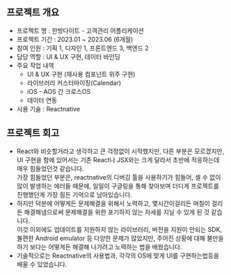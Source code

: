 ## 프로젝트 개요
- 프로젝트 명 : 한방다이트 - 고객관리 어플리케이션
- 프로젝트 기간 : 2023.01 ~ 2023.06 (6개월)
- 참여 인원 : 기획 1, 디자인 1, 프론트엔드 3, 백엔드 2
- 담당 역할 : UI & UX 구현, 데이터 바인딩 
- 주요 작업 내역
    - UI & UX 구현 (재사용 컴포넌트 위주 구현)
    - 라이브러리 커스터마이징(Calendar)
    - iOS - AOS 간 크로스OS 
    - 데이터 연동
- 사용 기술 : Reactnative

## 프로젝트 회고
- React와 비슷할거라고 생각하고 큰 걱정없이 시작했지만, 다른 부분은 모르겠지만, UI 구현을 함에 있어서는 기존 React나 JSX와는 크게 달라서 초반에 적응하는데 매우 힘들었던것 같습니다.<br>
가장 힘들었던 부분은, reactnative의 디버깅 툴을 사용하기가 힘들어, 셀 수 없이 많이 발생하는 에러들 때문에, 일일이 구글링을 통해 찾아보며 더디게 프로젝트를 진행했던게 가장 힘든 기억으로 남아있습니다.
- 하지만 덕분에 어떻게든 문제해결을 위해서 노력하고, 몇시간이걸리든 며칠이 걸리든 해결해냄으로써 문제해결을 위한 포기하지 않는 자세를 지닐 수 있게 된 것 같습니다. <br> 이것 이외에도 업데이트를 지원하지 않는 라이브러리, 버전을 지원이 안되는 SDK, 불편한 Android emulator 등 다양한 문제가 많았지만, 주어진 상황에 대해 불만을 하기 보다는 어떻게든 해결해 나가려고 노력하는 법을 배웠습니다.
- 기술적으로는 Reactnative의 사용법과, 각각의 OS에 맞게 UI를 구현하는법등을 배울 수 있었습니다. 